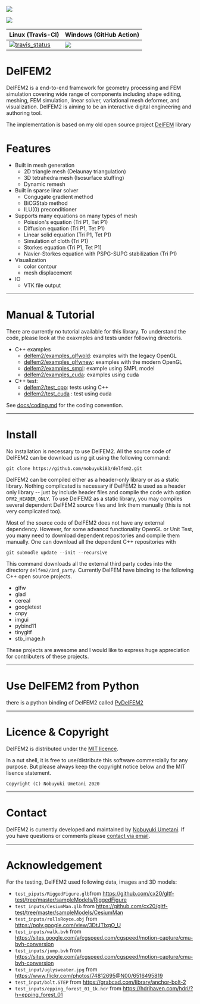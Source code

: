 ![](docs/imgs/social_preview.png)


<a href="http://doge.mit-license.org"><img src="http://img.shields.io/:license-mit-blue.svg"></a> 

| Linux (Travis-CI) | Windows (GitHub Action) |
|----|----|
| [![travis_status](https://travis-ci.org/nobuyuki83/delfem2.svg?branch=master)](https://travis-ci.org/nobuyuki83/delfem2) | ![](https://github.com/nobuyuki83/delfem2/workflows/CI_Windows/badge.svg) |



# DelFEM2

DelFEM2 is a end-to-end framework for geometry processing and FEM simulation covering wide range of components including shape editing, meshing, FEM simulation, linear solver, variational mesh deformer, and visualization. DelFEM2 is aiming to be an interactive digital engineering and authoring tool.


The implementation is based on my old open source project [DelFEM](https://github.com/nobuyuki83/DelFEM) library



# Features

- Built in mesh generation
	- 2D triangle mesh (Delaunay triangulation)
	- 3D tetrahedra mesh (Isosurface stuffing)
	- Dynamic remesh
- Built in sparse linar solver
	- Congugate gradient method
	- BiCGStab method
	- ILU(0) preconditioner
- Supports many equations on many types of mesh
	- Poission's equation (Tri P1, Tet P1)
	- Diffusion equation (Tri P1, Tet P1)
	- Linear solid equation (Tri P1, Tet P1)
	- Simulation of cloth (Tri P1)
	- Storkes equation (Tri P1, Tet P1)
	- Navier-Storkes equation with PSPG-SUPG stabilization (Tri P1)
- Visualization
	- color contour
	- mesh displacement
- IO
	- VTK file output


***
# Manual &  Tutorial

There are currently no tutorial available for this library. To understand the code, please look at the exaxmples and tests  under following directoris.

+ C++ examples
  + [delfem2/examples_glfwold](examples_glfwold): examples with the legacy OpenGL
  + [delfem2/examples_glfwnew](examples_glfwnew):  examples with the modern OpenGL
  + [delfem2/examples_smpl](delfem2/examples_smpl): example using SMPL model
  + [delfem2/examples_cuda](examples_cuda): examples using cuda
+ C++ test:
  + [delfem2/test_cpp](test_cpp): tests using C++
  + [delfem2/test_cuda](test_cuda) : test using cuda

See [docs/coding.md](docs/coding.md) for the coding convention. 


***
# Install

No installation is necessary to use DelFEM2. All the source code of DelFEM2 can be download using git using the following command:
```
git clone https://github.com/nobuyuki83/delfem2.git
```

DelFEM2 can be compiled either as a header-only library or as a static library. Nothing complicated is necessary if DelFEM2 is used as a header only library -- just by include header files and compile the code with option ```DFM2_HEADER_ONLY```. To use DelFEM2 as a static library, you may compiles  several dependent DelFEM2 source files and link them manually (this is not very complicated too).

Most of the source code of DelFEM2 does not have any external dependency. However, for some advancd functionality OpenGL or Unit Test, you many need to download dependent repositories and compile them manually. One can download all the dependent C++ repositories with

```
git submodle update --init --recursive
```

This command downloads all the external third party codes into the directory ```delfem2/3rd_party```. Currently DelFEM have binding to the following C++ open source projects.

- glfw
- glad
- cereal
- googletest
- cnpy
- imgui
- pybind11
- tinygltf
- stb_image.h

These projects are awesome and I would like to express huge  appreciation for contributers of these projects.


***
# Use DelFEM2 from Python

there is a python binding of DelFEM2 called [PyDelFEM2](https://github.com/nobuyuki83/pydelfem2)


***
# Licence & Copyright

DelFEM2 is distributed under the [MIT licence](https://github.com/nobuyuki83/delfem2/blob/master/LICENSE). 

In a nut shell, it is free to use/distribute this software commercially for any purpose. But please always keep the copyright notice below and the MIT lisence statement.


	Copyright (C) Nobuyuki Umetani 2020


***
# Contact

DelFEM2 is currently developed and maintained by [Nobuyuki Umetani](http://www.nobuyuki-umetani.com/). If you have questions or comments please [contact via email](mailto:n.umetani@gmail.com).


***
# Acknowledgement

For the testing, DelFEM2 used following data, images and 3D models:

- ```test_piputs/RiggedFigure.glb```from https://github.com/cx20/gltf-test/tree/master/sampleModels/RiggedFigure
- ```test_inputs/CesiumMan.glb``` from https://github.com/cx20/gltf-test/tree/master/sampleModels/CesiumMan 
- ```test_inputs/rollsRoyce.obj``` from https://poly.google.com/view/3DtJTlxgO_U
- ```test_inputs/walk.bvh``` from https://sites.google.com/a/cgspeed.com/cgspeed/motion-capture/cmu-bvh-conversion
- ```test_inputs/jump.bvh``` from https://sites.google.com/a/cgspeed.com/cgspeed/motion-capture/cmu-bvh-conversion
- ```test_input/uglysweater.jpg``` from https://www.flickr.com/photos/74812695@N00/6516495819
- ```test_input/bolt.STEP``` from https://grabcad.com/library/anchor-bolt-2
- ```test_inputs/epping_forest_01_1k.hdr``` from https://hdrihaven.com/hdri/?h=epping_forest_01



